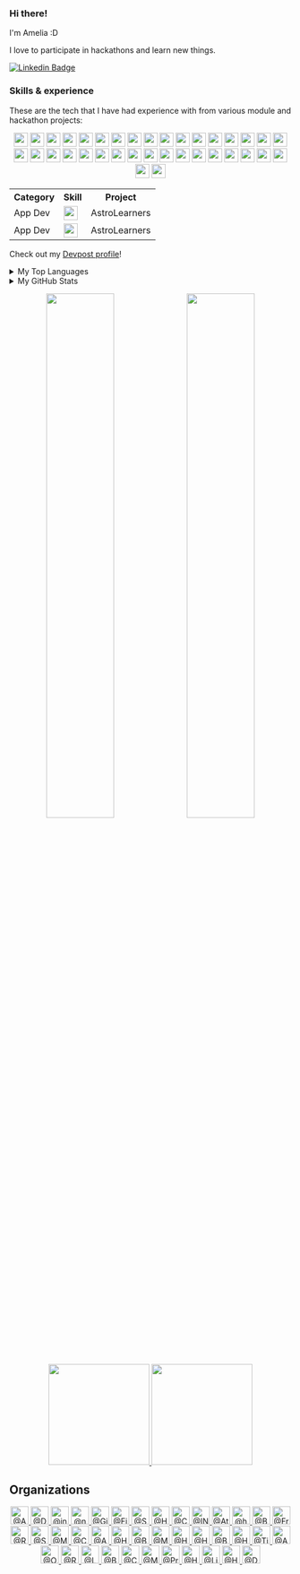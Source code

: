 
<h3>Hi there!</h3>

<p>I&apos;m Amelia :D</p>

<!-- <div>
<p>I&apos;m Amelia, currently a final year undergraduate at National University of Singapore (NUS), pursuing a Bachelor of Engineering (BEng) (Computer Engineering) with the IoT Specialization and a Minor in Business Analytics!</p> -->

<p>I love to participate in hackathons and learn new things.</p>
  
</div>

[![Linkedin Badge](https://img.shields.io/badge/linkedin-%230077B5.svg?&style=for-the-badge&logo=linkedin&logoColor=white)](https://www.linkedin.com/in/amelia-tan-07329a1a3/)


<h3>Skills &  experience</h3>
<p>These are the tech that I have had experience with from various module and hackathon projects:</p>
<p align="center">
  <!-- Languages -->
<img src="https://img.shields.io/badge/python-3776AB.svg?&style=for-the-badge&logo=python&logoColor=white" height="25"/>
<img src="https://img.shields.io/badge/Java-ED8B00?style=for-the-badge&logo=java&logoColor=white" height="25"/>
<img src="https://img.shields.io/badge/R-276DC3?style=for-the-badge&logo=r&logoColor=white" height="25"/>
<img src="https://img.shields.io/badge/C-00599C?style=for-the-badge&logo=c&logoColor=white" height="25"/>
<img src="https://img.shields.io/badge/C%2B%2B-00599C?style=for-the-badge&logo=c%2B%2B&logoColor=white" height="25"/>
<img src="https://img.shields.io/badge/C%23-239120?style=for-the-badge&logo=c-sharp&logoColor=white" height="25"/>
<img src="https://img.shields.io/badge/Go-00ADD8?style=for-the-badge&logo=go&logoColor=white" height="25"/>

  <!-- frame works -->
<img src="https://img.shields.io/badge/Django-092E20?style=for-the-badge&logo=django&logoColor=white" height="25"/>
<img src="https://img.shields.io/badge/Flask-000000?style=for-the-badge&logo=flask&logoColor=white" height="25"/>

  
  <!-- Webdev -->
<img src="https://img.shields.io/badge/HTML-239120?style=for-the-badge&logo=html5&logoColor=white" height="25"/>
<img src="https://img.shields.io/badge/CSS-239120?&style=for-the-badge&logo=css3&logoColor=white" height="25"/>
<img src="https://img.shields.io/badge/JavaScript-F7DF1E?style=for-the-badge&logo=javascript&logoColor=black" height="25"/>

<img src="https://img.shields.io/badge/Vue.js-35495E?style=for-the-badge&logo=vue.js&logoColor=4FC08D" height="25"/>
<img src="https://img.shields.io/badge/React-20232A?style=for-the-badge&logo=react&logoColor=61DAFB" height="25"/>
<img src="https://img.shields.io/badge/Node.js-43853D?style=for-the-badge&logo=node.js&logoColor=white" height="25"/>
  
  
  <!-- App Dev -->
<img src="https://img.shields.io/badge/React_Native-20232A?style=for-the-badge&logo=react&logoColor=61DAFB" height="25"/>

<img src="https://img.shields.io/badge/-Git-black?style=for-the-badge&logo=git" height="25"/>
<img src="https://img.shields.io/badge/Markdown-000000?style=for-the-badge&logo=markdown&logoColor=white" height="25"/>


  <!-- Database -->
<img src="https://img.shields.io/badge/MySQL-00000F?style=for-the-badge&logo=mysql&logoColor=white" height="25"/>
<img src="https://img.shields.io/badge/PostgreSQL-316192?style=for-the-badge&logo=postgresql&logoColor=white" height="25"/>
<img src="https://img.shields.io/badge/MongoDB-4EA94B?style=for-the-badge&logo=mongodb&logoColor=white" height="25"/>
<img src="https://img.shields.io/badge/SQLite-07405E?style=for-the-badge&logo=sqlite&logoColor=white" height="25"/>


  <!-- Others -->
<img src="https://img.shields.io/badge/Bootstrap-563D7C?style=for-the-badge&logo=bootstrap&logoColor=white" height="25"/>
<img src="https://img.shields.io/badge/Material--UI-0081CB?style=for-the-badge&logo=material-ui&logoColor=white" height="25"/>
  
<img src="https://img.shields.io/badge/Unity-100000?style=for-the-badge&logo=unity&logoColor=white" height="25"/>
<img src="https://img.shields.io/badge/Itch.io-FA5C5C?style=for-the-badge&logo=itchdotio&logoColor=white" height="25"/>
  
<img src="https://img.shields.io/badge/Microsoft_Excel-217346?style=for-the-badge&logo=microsoft-excel&logoColor=white" height="25"/>
<img src="https://img.shields.io/badge/Microsoft_PowerPoint-B7472A?style=for-the-badge&logo=microsoft-powerpoint&logoColor=white" height="25"/>
  
<img src="https://img.shields.io/badge/Vercel-000000?style=for-the-badge&logo=vercel&logoColor=white" height="25"/>
<img src="https://img.shields.io/badge/Heroku-430098?style=for-the-badge&logo=heroku&logoColor=white" height="25"/>
  
<img src="https://img.shields.io/badge/Twilio-F22F46?style=for-the-badge&logo=Twilio&logoColor=white" height="25"/>
  
<img src="https://img.shields.io/badge/Google_Cloud-4285F4?style=for-the-badge&logo=google-cloud&logoColor=white" height="25"/>
<img src="https://img.shields.io/badge/GitHub_Actions-2088FF?style=for-the-badge&logo=github-actions&logoColor=white" height="25"/>
<img src="https://img.shields.io/badge/TensorFlow-FF6F00?style=for-the-badge&logo=tensorflow&logoColor=white" height="25"/>
  
<img src="https://img.shields.io/badge/Dart-0175C2?style=for-the-badge&logo=dart&logoColor=white" height="25"/>
<img src="https://img.shields.io/badge/Flutter-02569B?style=for-the-badge&logo=flutter&logoColor=white" height="25"/>
</p>

<table>
  <tr>
    <th>Category</th>
    <th>Skill</th>
    <th>Project</th>
  </tr>
  <tr>
    <td>App Dev</td>
    <td><img src="https://img.shields.io/badge/Dart-0175C2?style=for-the-badge&logo=dart&logoColor=white" height="25"/></td>
    <td>AstroLearners</td>
  </tr>
  <tr>
    <td>App Dev</td>
    <td><img src="https://img.shields.io/badge/Flutter-02569B?style=for-the-badge&logo=flutter&logoColor=white" height="25"/></td>
    <td>AstroLearners</td>
  </tr>
</table>

<!-- Skills on the way -->
<!--
<img src="https://img.shields.io/badge/Tailwind_CSS-38B2AC?style=for-the-badge&logo=tailwind-css&logoColor=white" height="25"/>
<img src="https://img.shields.io/badge/Redux-593D88?style=for-the-badge&logo=redux&logoColor=white" height="25"/>
<img src="https://img.shields.io/badge/Express.js-404D59?style=for-the-badge" height="25"/>
<img src="https://img.shields.io/badge/.NET-5C2D91?style=for-the-badge&logo=.net&logoColor=white" height="25"/>

<img src="" height="25"/>
<img src="" height="25"/>


<p align="center">
<img src="https://img.shields.io/badge/Ruby-CC342D?style=for-the-badge&logo=ruby&logoColor=white" height="25"/>



<img src="" height="25"/>
<img src="" height="25"/>
</p>
-->

<!-- Skills to learn -->
<!--
<p align="center">
<img src="https://img.shields.io/badge/.NET-5C2D91?style=for-the-badge&logo=.net&logoColor=white" height="25"/>

<img src="https://img.shields.io/badge/TypeScript-007ACC?style=for-the-badge&logo=typescript&logoColor=white" height="25"/>

<img src="https://img.shields.io/badge/PHP-777BB4?style=for-the-badge&logo=php&logoColor=white" height="25"/>
<img src="https://img.shields.io/badge/Kotlin-0095D5?&style=for-the-badge&logo=kotlin&logoColor=white" height="25"/>

<img src="https://img.shields.io/badge/Angular-DD0031?style=for-the-badge&logo=angular&logoColor=white" height="25"/>
<img src="https://img.shields.io/badge/Redux-593D88?style=for-the-badge&logo=redux&logoColor=white" height="25"/>
<img src="https://img.shields.io/badge/jQuery-0769AD?style=for-the-badge&logo=jquery&logoColor=white" height="25"/>
Google Suite?
<img src="" height="25"/>
<img src="" height="25"/>
</p>

https://dev.to/envoy_/150-badges-for-github-pnk
-->


Check out my [Devpost profile](https://devpost.com/AmeliaTYR)!

<details>

<summary>My Top Languages</summary>
  
![Amelia's Top Langs](https://github-readme-stats.vercel.app/api/top-langs/?username=ameliatyr&layout=compact&langs_count=10&theme=tokyonight)

</details>

<details>
<summary>My GitHub Stats</summary>

![Amelia's Github Stats](https://github-readme-stats.vercel.app/api?username=ameliatyr&count_private=true&theme=tokyonight)
  <img width="40%" src="https://github-readme-streak-stats.herokuapp.com/?user=ameliatyr&theme=tokyonight" />
  [![Amelia's github activity graph](https://activity-graph.herokuapp.com/graph?username=ameliatyr&theme=xcode)](https://git.io/ameliatyr)
</details>

<div align="center">

<img width="49%" src="https://github-readme-stats.vercel.app/api?username=ameliatyr&show_icons=true&theme=tokyonight&include_all_commits=true&count_private=true"/> <img   width="49%" src="https://github-readme-streak-stats.herokuapp.com/?user=ameliatyr&theme=tokyonight" />
  <a href="https://github.com/euaaron">
    <img height="180em" src="https://github-readme-stats.vercel.app/api?username=ameliatyr&show_icons=true&theme=tokyonight&include_all_commits=true&count_private=true"/>    <img height="180em" src="https://github-readme-stats.vercel.app/api/top-langs/?username=ameliatyr&layout=compact&langs_count=7&theme=tokyonight"/>
  </a>
</div>

  <h2 class="mb-2 h4">Organizations</h2>

<div class="border-top color-border-muted pt-3 mt-3 clearfix hide-sm hide-md" align="center">
    <a aria-label="AY2021S1-CS2113T-W11-4" itemprop="follows" class="avatar-group-item" data-hovercard-type="organization" data-hovercard-url="/orgs/AY2021S1-CS2113T-W11-4/hovercard" data-octo-click="hovercard-link-click" data-octo-dimensions="link_type:self" data-hydro-click="{&quot;event_type&quot;:&quot;user_profile.click&quot;,&quot;payload&quot;:{&quot;profile_user_id&quot;:53657436,&quot;target&quot;:&quot;MEMBER_ORGANIZATION_AVATAR&quot;,&quot;user_id&quot;:114167474,&quot;originating_url&quot;:&quot;https://github.com/AmeliaTYR?tab=repositories&quot;}}" data-hydro-click-hmac="f9cf9a945cf2dbac50645ee7101a2ead5a614800e0eb276fa26724d5eb1af466" href="/AY2021S1-CS2113T-W11-4">
      <img src="https://avatars.githubusercontent.com/u/70633444?s=64&amp;v=4" alt="@AY2021S1-CS2113T-W11-4" size="32" height="32" width="32" data-view-component="true" class="avatar">
</a>    <a aria-label="DeskTranslate" itemprop="follows" class="avatar-group-item" data-hovercard-type="organization" data-hovercard-url="/orgs/DeskTranslate/hovercard" data-octo-click="hovercard-link-click" data-octo-dimensions="link_type:self" data-hydro-click="{&quot;event_type&quot;:&quot;user_profile.click&quot;,&quot;payload&quot;:{&quot;profile_user_id&quot;:53657436,&quot;target&quot;:&quot;MEMBER_ORGANIZATION_AVATAR&quot;,&quot;user_id&quot;:114167474,&quot;originating_url&quot;:&quot;https://github.com/AmeliaTYR?tab=repositories&quot;}}" data-hydro-click-hmac="f9cf9a945cf2dbac50645ee7101a2ead5a614800e0eb276fa26724d5eb1af466" href="/DeskTranslate">
      <img src="https://avatars.githubusercontent.com/u/76877983?s=64&amp;v=4" alt="@DeskTranslate" size="32" height="32" width="32" data-view-component="true" class="avatar">
</a>    <a aria-label="intuition2021" itemprop="follows" class="avatar-group-item" data-hovercard-type="organization" data-hovercard-url="/orgs/intuition2021/hovercard" data-octo-click="hovercard-link-click" data-octo-dimensions="link_type:self" data-hydro-click="{&quot;event_type&quot;:&quot;user_profile.click&quot;,&quot;payload&quot;:{&quot;profile_user_id&quot;:53657436,&quot;target&quot;:&quot;MEMBER_ORGANIZATION_AVATAR&quot;,&quot;user_id&quot;:114167474,&quot;originating_url&quot;:&quot;https://github.com/AmeliaTYR?tab=repositories&quot;}}" data-hydro-click-hmac="f9cf9a945cf2dbac50645ee7101a2ead5a614800e0eb276fa26724d5eb1af466" href="/intuition2021">
      <img src="https://avatars.githubusercontent.com/u/79683599?s=64&amp;v=4" alt="@intuition2021" size="32" height="32" width="32" data-view-component="true" class="avatar">
</a>    <a aria-label="nyoomba" itemprop="follows" class="avatar-group-item" data-hovercard-type="organization" data-hovercard-url="/orgs/nyoomba/hovercard" data-octo-click="hovercard-link-click" data-octo-dimensions="link_type:self" data-hydro-click="{&quot;event_type&quot;:&quot;user_profile.click&quot;,&quot;payload&quot;:{&quot;profile_user_id&quot;:53657436,&quot;target&quot;:&quot;MEMBER_ORGANIZATION_AVATAR&quot;,&quot;user_id&quot;:114167474,&quot;originating_url&quot;:&quot;https://github.com/AmeliaTYR?tab=repositories&quot;}}" data-hydro-click-hmac="f9cf9a945cf2dbac50645ee7101a2ead5a614800e0eb276fa26724d5eb1af466" href="/nyoomba">
      <img src="https://avatars.githubusercontent.com/u/84620767?s=64&amp;v=4" alt="@nyoomba" size="32" height="32" width="32" data-view-component="true" class="avatar">
</a>    <a aria-label="Girls-Summer-Hack-2-0" itemprop="follows" class="avatar-group-item" data-hovercard-type="organization" data-hovercard-url="/orgs/Girls-Summer-Hack-2-0/hovercard" data-octo-click="hovercard-link-click" data-octo-dimensions="link_type:self" data-hydro-click="{&quot;event_type&quot;:&quot;user_profile.click&quot;,&quot;payload&quot;:{&quot;profile_user_id&quot;:53657436,&quot;target&quot;:&quot;MEMBER_ORGANIZATION_AVATAR&quot;,&quot;user_id&quot;:114167474,&quot;originating_url&quot;:&quot;https://github.com/AmeliaTYR?tab=repositories&quot;}}" data-hydro-click-hmac="f9cf9a945cf2dbac50645ee7101a2ead5a614800e0eb276fa26724d5eb1af466" href="/Girls-Summer-Hack-2-0">
      <img src="https://avatars.githubusercontent.com/u/85355313?s=64&amp;v=4" alt="@Girls-Summer-Hack-2-0" size="32" height="32" width="32" data-view-component="true" class="avatar">
</a>    <a aria-label="FireAnts21" itemprop="follows" class="avatar-group-item" data-hovercard-type="organization" data-hovercard-url="/orgs/FireAnts21/hovercard" data-octo-click="hovercard-link-click" data-octo-dimensions="link_type:self" data-hydro-click="{&quot;event_type&quot;:&quot;user_profile.click&quot;,&quot;payload&quot;:{&quot;profile_user_id&quot;:53657436,&quot;target&quot;:&quot;MEMBER_ORGANIZATION_AVATAR&quot;,&quot;user_id&quot;:114167474,&quot;originating_url&quot;:&quot;https://github.com/AmeliaTYR?tab=repositories&quot;}}" data-hydro-click-hmac="f9cf9a945cf2dbac50645ee7101a2ead5a614800e0eb276fa26724d5eb1af466" href="/FireAnts21">
      <img src="https://avatars.githubusercontent.com/u/85544441?s=64&amp;v=4" alt="@FireAnts21" size="32" height="32" width="32" data-view-component="true" class="avatar">
</a>    <a aria-label="SurfsUpHacks21" itemprop="follows" class="avatar-group-item" data-hovercard-type="organization" data-hovercard-url="/orgs/SurfsUpHacks21/hovercard" data-octo-click="hovercard-link-click" data-octo-dimensions="link_type:self" data-hydro-click="{&quot;event_type&quot;:&quot;user_profile.click&quot;,&quot;payload&quot;:{&quot;profile_user_id&quot;:53657436,&quot;target&quot;:&quot;MEMBER_ORGANIZATION_AVATAR&quot;,&quot;user_id&quot;:114167474,&quot;originating_url&quot;:&quot;https://github.com/AmeliaTYR?tab=repositories&quot;}}" data-hydro-click-hmac="f9cf9a945cf2dbac50645ee7101a2ead5a614800e0eb276fa26724d5eb1af466" href="/SurfsUpHacks21">
      <img src="https://avatars.githubusercontent.com/u/85720040?s=64&amp;v=4" alt="@SurfsUpHacks21" size="32" height="32" width="32" data-view-component="true" class="avatar">
</a>    <a aria-label="HydrangeaHacks21" itemprop="follows" class="avatar-group-item" data-hovercard-type="organization" data-hovercard-url="/orgs/HydrangeaHacks21/hovercard" data-octo-click="hovercard-link-click" data-octo-dimensions="link_type:self" data-hydro-click="{&quot;event_type&quot;:&quot;user_profile.click&quot;,&quot;payload&quot;:{&quot;profile_user_id&quot;:53657436,&quot;target&quot;:&quot;MEMBER_ORGANIZATION_AVATAR&quot;,&quot;user_id&quot;:114167474,&quot;originating_url&quot;:&quot;https://github.com/AmeliaTYR?tab=repositories&quot;}}" data-hydro-click-hmac="f9cf9a945cf2dbac50645ee7101a2ead5a614800e0eb276fa26724d5eb1af466" href="/HydrangeaHacks21">
      <img src="https://avatars.githubusercontent.com/u/86138262?s=64&amp;v=4" alt="@HydrangeaHacks21" size="32" height="32" width="32" data-view-component="true" class="avatar">
</a>    <a aria-label="CodeFiesta-Salticidae" itemprop="follows" class="avatar-group-item" data-hovercard-type="organization" data-hovercard-url="/orgs/CodeFiesta-Salticidae/hovercard" data-octo-click="hovercard-link-click" data-octo-dimensions="link_type:self" data-hydro-click="{&quot;event_type&quot;:&quot;user_profile.click&quot;,&quot;payload&quot;:{&quot;profile_user_id&quot;:53657436,&quot;target&quot;:&quot;MEMBER_ORGANIZATION_AVATAR&quot;,&quot;user_id&quot;:114167474,&quot;originating_url&quot;:&quot;https://github.com/AmeliaTYR?tab=repositories&quot;}}" data-hydro-click-hmac="f9cf9a945cf2dbac50645ee7101a2ead5a614800e0eb276fa26724d5eb1af466" href="/CodeFiesta-Salticidae">
      <img src="https://avatars.githubusercontent.com/u/86425531?s=64&amp;v=4" alt="@CodeFiesta-Salticidae" size="32" height="32" width="32" data-view-component="true" class="avatar">
</a>    <a aria-label="INIT-challenges" itemprop="follows" class="avatar-group-item" data-hovercard-type="organization" data-hovercard-url="/orgs/INIT-challenges/hovercard" data-octo-click="hovercard-link-click" data-octo-dimensions="link_type:self" data-hydro-click="{&quot;event_type&quot;:&quot;user_profile.click&quot;,&quot;payload&quot;:{&quot;profile_user_id&quot;:53657436,&quot;target&quot;:&quot;MEMBER_ORGANIZATION_AVATAR&quot;,&quot;user_id&quot;:114167474,&quot;originating_url&quot;:&quot;https://github.com/AmeliaTYR?tab=repositories&quot;}}" data-hydro-click-hmac="f9cf9a945cf2dbac50645ee7101a2ead5a614800e0eb276fa26724d5eb1af466" href="/INIT-challenges">
      <img src="https://avatars.githubusercontent.com/u/86637704?s=64&amp;v=4" alt="@INIT-challenges" size="32" height="32" width="32" data-view-component="true" class="avatar">
</a>    <a aria-label="AtlasHacks2" itemprop="follows" class="avatar-group-item" data-hovercard-type="organization" data-hovercard-url="/orgs/AtlasHacks2/hovercard" data-octo-click="hovercard-link-click" data-octo-dimensions="link_type:self" data-hydro-click="{&quot;event_type&quot;:&quot;user_profile.click&quot;,&quot;payload&quot;:{&quot;profile_user_id&quot;:53657436,&quot;target&quot;:&quot;MEMBER_ORGANIZATION_AVATAR&quot;,&quot;user_id&quot;:114167474,&quot;originating_url&quot;:&quot;https://github.com/AmeliaTYR?tab=repositories&quot;}}" data-hydro-click-hmac="f9cf9a945cf2dbac50645ee7101a2ead5a614800e0eb276fa26724d5eb1af466" href="/AtlasHacks2">
      <img src="https://avatars.githubusercontent.com/u/86856100?s=64&amp;v=4" alt="@AtlasHacks2" size="32" height="32" width="32" data-view-component="true" class="avatar">
</a>    <a aria-label="hacktoon-2021" itemprop="follows" class="avatar-group-item" data-hovercard-type="organization" data-hovercard-url="/orgs/hacktoon-2021/hovercard" data-octo-click="hovercard-link-click" data-octo-dimensions="link_type:self" data-hydro-click="{&quot;event_type&quot;:&quot;user_profile.click&quot;,&quot;payload&quot;:{&quot;profile_user_id&quot;:53657436,&quot;target&quot;:&quot;MEMBER_ORGANIZATION_AVATAR&quot;,&quot;user_id&quot;:114167474,&quot;originating_url&quot;:&quot;https://github.com/AmeliaTYR?tab=repositories&quot;}}" data-hydro-click-hmac="f9cf9a945cf2dbac50645ee7101a2ead5a614800e0eb276fa26724d5eb1af466" href="/hacktoon-2021">
      <img src="https://avatars.githubusercontent.com/u/87259728?s=64&amp;v=4" alt="@hacktoon-2021" size="32" height="32" width="32" data-view-component="true" class="avatar">
</a>    <a aria-label="BonVoyageHacks-21" itemprop="follows" class="avatar-group-item" data-hovercard-type="organization" data-hovercard-url="/orgs/BonVoyageHacks-21/hovercard" data-octo-click="hovercard-link-click" data-octo-dimensions="link_type:self" data-hydro-click="{&quot;event_type&quot;:&quot;user_profile.click&quot;,&quot;payload&quot;:{&quot;profile_user_id&quot;:53657436,&quot;target&quot;:&quot;MEMBER_ORGANIZATION_AVATAR&quot;,&quot;user_id&quot;:114167474,&quot;originating_url&quot;:&quot;https://github.com/AmeliaTYR?tab=repositories&quot;}}" data-hydro-click-hmac="f9cf9a945cf2dbac50645ee7101a2ead5a614800e0eb276fa26724d5eb1af466" href="/BonVoyageHacks-21">
      <img src="https://avatars.githubusercontent.com/u/87300965?s=64&amp;v=4" alt="@BonVoyageHacks-21" size="32" height="32" width="32" data-view-component="true" class="avatar">
</a>    <a aria-label="Frosthacks21" itemprop="follows" class="avatar-group-item" data-hovercard-type="organization" data-hovercard-url="/orgs/Frosthacks21/hovercard" data-octo-click="hovercard-link-click" data-octo-dimensions="link_type:self" data-hydro-click="{&quot;event_type&quot;:&quot;user_profile.click&quot;,&quot;payload&quot;:{&quot;profile_user_id&quot;:53657436,&quot;target&quot;:&quot;MEMBER_ORGANIZATION_AVATAR&quot;,&quot;user_id&quot;:114167474,&quot;originating_url&quot;:&quot;https://github.com/AmeliaTYR?tab=repositories&quot;}}" data-hydro-click-hmac="f9cf9a945cf2dbac50645ee7101a2ead5a614800e0eb276fa26724d5eb1af466" href="/Frosthacks21">
      <img src="https://avatars.githubusercontent.com/u/87689543?s=64&amp;v=4" alt="@Frosthacks21" size="32" height="32" width="32" data-view-component="true" class="avatar">
</a>    <a aria-label="RoboHacks21" itemprop="follows" class="avatar-group-item" data-hovercard-type="organization" data-hovercard-url="/orgs/RoboHacks21/hovercard" data-octo-click="hovercard-link-click" data-octo-dimensions="link_type:self" data-hydro-click="{&quot;event_type&quot;:&quot;user_profile.click&quot;,&quot;payload&quot;:{&quot;profile_user_id&quot;:53657436,&quot;target&quot;:&quot;MEMBER_ORGANIZATION_AVATAR&quot;,&quot;user_id&quot;:114167474,&quot;originating_url&quot;:&quot;https://github.com/AmeliaTYR?tab=repositories&quot;}}" data-hydro-click-hmac="f9cf9a945cf2dbac50645ee7101a2ead5a614800e0eb276fa26724d5eb1af466" href="/RoboHacks21">
      <img src="https://avatars.githubusercontent.com/u/88498865?s=64&amp;v=4" alt="@RoboHacks21" size="32" height="32" width="32" data-view-component="true" class="avatar">
</a>    <a aria-label="Sharkhacks21" itemprop="follows" class="avatar-group-item" data-hovercard-type="organization" data-hovercard-url="/orgs/Sharkhacks21/hovercard" data-octo-click="hovercard-link-click" data-octo-dimensions="link_type:self" data-hydro-click="{&quot;event_type&quot;:&quot;user_profile.click&quot;,&quot;payload&quot;:{&quot;profile_user_id&quot;:53657436,&quot;target&quot;:&quot;MEMBER_ORGANIZATION_AVATAR&quot;,&quot;user_id&quot;:114167474,&quot;originating_url&quot;:&quot;https://github.com/AmeliaTYR?tab=repositories&quot;}}" data-hydro-click-hmac="f9cf9a945cf2dbac50645ee7101a2ead5a614800e0eb276fa26724d5eb1af466" href="/Sharkhacks21">
      <img src="https://avatars.githubusercontent.com/u/89588045?s=64&amp;v=4" alt="@Sharkhacks21" size="32" height="32" width="32" data-view-component="true" class="avatar">
</a>    <a aria-label="MindfulHacks21" itemprop="follows" class="avatar-group-item" data-hovercard-type="organization" data-hovercard-url="/orgs/MindfulHacks21/hovercard" data-octo-click="hovercard-link-click" data-octo-dimensions="link_type:self" data-hydro-click="{&quot;event_type&quot;:&quot;user_profile.click&quot;,&quot;payload&quot;:{&quot;profile_user_id&quot;:53657436,&quot;target&quot;:&quot;MEMBER_ORGANIZATION_AVATAR&quot;,&quot;user_id&quot;:114167474,&quot;originating_url&quot;:&quot;https://github.com/AmeliaTYR?tab=repositories&quot;}}" data-hydro-click-hmac="f9cf9a945cf2dbac50645ee7101a2ead5a614800e0eb276fa26724d5eb1af466" href="/MindfulHacks21">
      <img src="https://avatars.githubusercontent.com/u/90075010?s=64&amp;v=4" alt="@MindfulHacks21" size="32" height="32" width="32" data-view-component="true" class="avatar">
</a>    <a aria-label="CodeathonX21" itemprop="follows" class="avatar-group-item" data-hovercard-type="organization" data-hovercard-url="/orgs/CodeathonX21/hovercard" data-octo-click="hovercard-link-click" data-octo-dimensions="link_type:self" data-hydro-click="{&quot;event_type&quot;:&quot;user_profile.click&quot;,&quot;payload&quot;:{&quot;profile_user_id&quot;:53657436,&quot;target&quot;:&quot;MEMBER_ORGANIZATION_AVATAR&quot;,&quot;user_id&quot;:114167474,&quot;originating_url&quot;:&quot;https://github.com/AmeliaTYR?tab=repositories&quot;}}" data-hydro-click-hmac="f9cf9a945cf2dbac50645ee7101a2ead5a614800e0eb276fa26724d5eb1af466" href="/CodeathonX21">
      <img src="https://avatars.githubusercontent.com/u/92565445?s=64&amp;v=4" alt="@CodeathonX21" size="32" height="32" width="32" data-view-component="true" class="avatar">
</a>    <a aria-label="AgentHacker21" itemprop="follows" class="avatar-group-item" data-hovercard-type="organization" data-hovercard-url="/orgs/AgentHacker21/hovercard" data-octo-click="hovercard-link-click" data-octo-dimensions="link_type:self" data-hydro-click="{&quot;event_type&quot;:&quot;user_profile.click&quot;,&quot;payload&quot;:{&quot;profile_user_id&quot;:53657436,&quot;target&quot;:&quot;MEMBER_ORGANIZATION_AVATAR&quot;,&quot;user_id&quot;:114167474,&quot;originating_url&quot;:&quot;https://github.com/AmeliaTYR?tab=repositories&quot;}}" data-hydro-click-hmac="f9cf9a945cf2dbac50645ee7101a2ead5a614800e0eb276fa26724d5eb1af466" href="/AgentHacker21">
      <img src="https://avatars.githubusercontent.com/u/93713405?s=64&amp;v=4" alt="@AgentHacker21" size="32" height="32" width="32" data-view-component="true" class="avatar">
</a>    <a aria-label="Hackcoming2021" itemprop="follows" class="avatar-group-item" data-hovercard-type="organization" data-hovercard-url="/orgs/Hackcoming2021/hovercard" data-octo-click="hovercard-link-click" data-octo-dimensions="link_type:self" data-hydro-click="{&quot;event_type&quot;:&quot;user_profile.click&quot;,&quot;payload&quot;:{&quot;profile_user_id&quot;:53657436,&quot;target&quot;:&quot;MEMBER_ORGANIZATION_AVATAR&quot;,&quot;user_id&quot;:114167474,&quot;originating_url&quot;:&quot;https://github.com/AmeliaTYR?tab=repositories&quot;}}" data-hydro-click-hmac="f9cf9a945cf2dbac50645ee7101a2ead5a614800e0eb276fa26724d5eb1af466" href="/Hackcoming2021">
      <img src="https://avatars.githubusercontent.com/u/95486790?s=64&amp;v=4" alt="@Hackcoming2021" size="32" height="32" width="32" data-view-component="true" class="avatar">
</a>    <a aria-label="BonHacketit21" itemprop="follows" class="avatar-group-item" data-hovercard-type="organization" data-hovercard-url="/orgs/BonHacketit21/hovercard" data-octo-click="hovercard-link-click" data-octo-dimensions="link_type:self" data-hydro-click="{&quot;event_type&quot;:&quot;user_profile.click&quot;,&quot;payload&quot;:{&quot;profile_user_id&quot;:53657436,&quot;target&quot;:&quot;MEMBER_ORGANIZATION_AVATAR&quot;,&quot;user_id&quot;:114167474,&quot;originating_url&quot;:&quot;https://github.com/AmeliaTYR?tab=repositories&quot;}}" data-hydro-click-hmac="f9cf9a945cf2dbac50645ee7101a2ead5a614800e0eb276fa26724d5eb1af466" href="/BonHacketit21">
      <img src="https://avatars.githubusercontent.com/u/95924636?s=64&amp;v=4" alt="@BonHacketit21" size="32" height="32" width="32" data-view-component="true" class="avatar">
</a>    <a aria-label="MapHacks21" itemprop="follows" class="avatar-group-item" data-hovercard-type="organization" data-hovercard-url="/orgs/MapHacks21/hovercard" data-octo-click="hovercard-link-click" data-octo-dimensions="link_type:self" data-hydro-click="{&quot;event_type&quot;:&quot;user_profile.click&quot;,&quot;payload&quot;:{&quot;profile_user_id&quot;:53657436,&quot;target&quot;:&quot;MEMBER_ORGANIZATION_AVATAR&quot;,&quot;user_id&quot;:114167474,&quot;originating_url&quot;:&quot;https://github.com/AmeliaTYR?tab=repositories&quot;}}" data-hydro-click-hmac="f9cf9a945cf2dbac50645ee7101a2ead5a614800e0eb276fa26724d5eb1af466" href="/MapHacks21">
      <img src="https://avatars.githubusercontent.com/u/96333946?s=64&amp;v=4" alt="@MapHacks21" size="32" height="32" width="32" data-view-component="true" class="avatar">
</a>    <a aria-label="HackyWinterland21" itemprop="follows" class="avatar-group-item" data-hovercard-type="organization" data-hovercard-url="/orgs/HackyWinterland21/hovercard" data-octo-click="hovercard-link-click" data-octo-dimensions="link_type:self" data-hydro-click="{&quot;event_type&quot;:&quot;user_profile.click&quot;,&quot;payload&quot;:{&quot;profile_user_id&quot;:53657436,&quot;target&quot;:&quot;MEMBER_ORGANIZATION_AVATAR&quot;,&quot;user_id&quot;:114167474,&quot;originating_url&quot;:&quot;https://github.com/AmeliaTYR?tab=repositories&quot;}}" data-hydro-click-hmac="f9cf9a945cf2dbac50645ee7101a2ead5a614800e0eb276fa26724d5eb1af466" href="/HackyWinterland21">
      <img src="https://avatars.githubusercontent.com/u/96625260?s=64&amp;v=4" alt="@HackyWinterland21" size="32" height="32" width="32" data-view-component="true" class="avatar">
</a>    <a aria-label="HacknRoll2022" itemprop="follows" class="avatar-group-item" data-hovercard-type="organization" data-hovercard-url="/orgs/HacknRoll2022/hovercard" data-octo-click="hovercard-link-click" data-octo-dimensions="link_type:self" data-hydro-click="{&quot;event_type&quot;:&quot;user_profile.click&quot;,&quot;payload&quot;:{&quot;profile_user_id&quot;:53657436,&quot;target&quot;:&quot;MEMBER_ORGANIZATION_AVATAR&quot;,&quot;user_id&quot;:114167474,&quot;originating_url&quot;:&quot;https://github.com/AmeliaTYR?tab=repositories&quot;}}" data-hydro-click-hmac="f9cf9a945cf2dbac50645ee7101a2ead5a614800e0eb276fa26724d5eb1af466" href="/HacknRoll2022">
      <img src="https://avatars.githubusercontent.com/u/97262700?s=64&amp;v=4" alt="@HacknRoll2022" size="32" height="32" width="32" data-view-component="true" class="avatar">
</a>    <a aria-label="BT3103-L2-5" itemprop="follows" class="avatar-group-item" data-hovercard-type="organization" data-hovercard-url="/orgs/BT3103-L2-5/hovercard" data-octo-click="hovercard-link-click" data-octo-dimensions="link_type:self" data-hydro-click="{&quot;event_type&quot;:&quot;user_profile.click&quot;,&quot;payload&quot;:{&quot;profile_user_id&quot;:53657436,&quot;target&quot;:&quot;MEMBER_ORGANIZATION_AVATAR&quot;,&quot;user_id&quot;:114167474,&quot;originating_url&quot;:&quot;https://github.com/AmeliaTYR?tab=repositories&quot;}}" data-hydro-click-hmac="f9cf9a945cf2dbac50645ee7101a2ead5a614800e0eb276fa26724d5eb1af466" href="/BT3103-L2-5">
      <img src="https://avatars.githubusercontent.com/u/100989817?s=64&amp;v=4" alt="@BT3103-L2-5" size="32" height="32" width="32" data-view-component="true" class="avatar">
</a>    <a aria-label="HFG-2022" itemprop="follows" class="avatar-group-item" data-hovercard-type="organization" data-hovercard-url="/orgs/HFG-2022/hovercard" data-octo-click="hovercard-link-click" data-octo-dimensions="link_type:self" data-hydro-click="{&quot;event_type&quot;:&quot;user_profile.click&quot;,&quot;payload&quot;:{&quot;profile_user_id&quot;:53657436,&quot;target&quot;:&quot;MEMBER_ORGANIZATION_AVATAR&quot;,&quot;user_id&quot;:114167474,&quot;originating_url&quot;:&quot;https://github.com/AmeliaTYR?tab=repositories&quot;}}" data-hydro-click-hmac="f9cf9a945cf2dbac50645ee7101a2ead5a614800e0eb276fa26724d5eb1af466" href="/HFG-2022">
      <img src="https://avatars.githubusercontent.com/u/101451664?s=64&amp;v=4" alt="@HFG-2022" size="32" height="32" width="32" data-view-component="true" class="avatar">
</a>    <a aria-label="TikTokYouthCamp2022" itemprop="follows" class="avatar-group-item" data-hovercard-type="organization" data-hovercard-url="/orgs/TikTokYouthCamp2022/hovercard" data-octo-click="hovercard-link-click" data-octo-dimensions="link_type:self" data-hydro-click="{&quot;event_type&quot;:&quot;user_profile.click&quot;,&quot;payload&quot;:{&quot;profile_user_id&quot;:53657436,&quot;target&quot;:&quot;MEMBER_ORGANIZATION_AVATAR&quot;,&quot;user_id&quot;:114167474,&quot;originating_url&quot;:&quot;https://github.com/AmeliaTYR?tab=repositories&quot;}}" data-hydro-click-hmac="f9cf9a945cf2dbac50645ee7101a2ead5a614800e0eb276fa26724d5eb1af466" href="/TikTokYouthCamp2022">
      <img src="https://avatars.githubusercontent.com/u/104672677?s=64&amp;v=4" alt="@TikTokYouthCamp2022" size="32" height="32" width="32" data-view-component="true" class="avatar">
</a>    <a aria-label="AhoyHacks2022" itemprop="follows" class="avatar-group-item" data-hovercard-type="organization" data-hovercard-url="/orgs/AhoyHacks2022/hovercard" data-octo-click="hovercard-link-click" data-octo-dimensions="link_type:self" data-hydro-click="{&quot;event_type&quot;:&quot;user_profile.click&quot;,&quot;payload&quot;:{&quot;profile_user_id&quot;:53657436,&quot;target&quot;:&quot;MEMBER_ORGANIZATION_AVATAR&quot;,&quot;user_id&quot;:114167474,&quot;originating_url&quot;:&quot;https://github.com/AmeliaTYR?tab=repositories&quot;}}" data-hydro-click-hmac="f9cf9a945cf2dbac50645ee7101a2ead5a614800e0eb276fa26724d5eb1af466" href="/AhoyHacks2022">
      <img src="https://avatars.githubusercontent.com/u/105493412?s=64&amp;v=4" alt="@AhoyHacks2022" size="32" height="32" width="32" data-view-component="true" class="avatar">
</a>    <a aria-label="OrionProjects2022" itemprop="follows" class="avatar-group-item" data-hovercard-type="organization" data-hovercard-url="/orgs/OrionProjects2022/hovercard" data-octo-click="hovercard-link-click" data-octo-dimensions="link_type:self" data-hydro-click="{&quot;event_type&quot;:&quot;user_profile.click&quot;,&quot;payload&quot;:{&quot;profile_user_id&quot;:53657436,&quot;target&quot;:&quot;MEMBER_ORGANIZATION_AVATAR&quot;,&quot;user_id&quot;:114167474,&quot;originating_url&quot;:&quot;https://github.com/AmeliaTYR?tab=repositories&quot;}}" data-hydro-click-hmac="f9cf9a945cf2dbac50645ee7101a2ead5a614800e0eb276fa26724d5eb1af466" href="/OrionProjects2022">
      <img src="https://avatars.githubusercontent.com/u/105870638?s=64&amp;v=4" alt="@OrionProjects2022" size="32" height="32" width="32" data-view-component="true" class="avatar">
</a>    <a aria-label="RookieHacksII2022" itemprop="follows" class="avatar-group-item" data-hovercard-type="organization" data-hovercard-url="/orgs/RookieHacksII2022/hovercard" data-octo-click="hovercard-link-click" data-octo-dimensions="link_type:self" data-hydro-click="{&quot;event_type&quot;:&quot;user_profile.click&quot;,&quot;payload&quot;:{&quot;profile_user_id&quot;:53657436,&quot;target&quot;:&quot;MEMBER_ORGANIZATION_AVATAR&quot;,&quot;user_id&quot;:114167474,&quot;originating_url&quot;:&quot;https://github.com/AmeliaTYR?tab=repositories&quot;}}" data-hydro-click-hmac="f9cf9a945cf2dbac50645ee7101a2ead5a614800e0eb276fa26724d5eb1af466" href="/RookieHacksII2022">
      <img src="https://avatars.githubusercontent.com/u/105916208?s=64&amp;v=4" alt="@RookieHacksII2022" size="32" height="32" width="32" data-view-component="true" class="avatar">
</a>    <a aria-label="LateNightHacks2022" itemprop="follows" class="avatar-group-item" data-hovercard-type="organization" data-hovercard-url="/orgs/LateNightHacks2022/hovercard" data-octo-click="hovercard-link-click" data-octo-dimensions="link_type:self" data-hydro-click="{&quot;event_type&quot;:&quot;user_profile.click&quot;,&quot;payload&quot;:{&quot;profile_user_id&quot;:53657436,&quot;target&quot;:&quot;MEMBER_ORGANIZATION_AVATAR&quot;,&quot;user_id&quot;:114167474,&quot;originating_url&quot;:&quot;https://github.com/AmeliaTYR?tab=repositories&quot;}}" data-hydro-click-hmac="f9cf9a945cf2dbac50645ee7101a2ead5a614800e0eb276fa26724d5eb1af466" href="/LateNightHacks2022">
      <img src="https://avatars.githubusercontent.com/u/106384044?s=64&amp;v=4" alt="@LateNightHacks2022" size="32" height="32" width="32" data-view-component="true" class="avatar">
</a>    <a aria-label="BonVoyageHacks-22" itemprop="follows" class="avatar-group-item" data-hovercard-type="organization" data-hovercard-url="/orgs/BonVoyageHacks-22/hovercard" data-octo-click="hovercard-link-click" data-octo-dimensions="link_type:self" data-hydro-click="{&quot;event_type&quot;:&quot;user_profile.click&quot;,&quot;payload&quot;:{&quot;profile_user_id&quot;:53657436,&quot;target&quot;:&quot;MEMBER_ORGANIZATION_AVATAR&quot;,&quot;user_id&quot;:114167474,&quot;originating_url&quot;:&quot;https://github.com/AmeliaTYR?tab=repositories&quot;}}" data-hydro-click-hmac="f9cf9a945cf2dbac50645ee7101a2ead5a614800e0eb276fa26724d5eb1af466" href="/BonVoyageHacks-22">
      <img src="https://avatars.githubusercontent.com/u/106830594?s=64&amp;v=4" alt="@BonVoyageHacks-22" size="32" height="32" width="32" data-view-component="true" class="avatar">
</a>    <a aria-label="CoastalHacks2022" itemprop="follows" class="avatar-group-item" data-hovercard-type="organization" data-hovercard-url="/orgs/CoastalHacks2022/hovercard" data-octo-click="hovercard-link-click" data-octo-dimensions="link_type:self" data-hydro-click="{&quot;event_type&quot;:&quot;user_profile.click&quot;,&quot;payload&quot;:{&quot;profile_user_id&quot;:53657436,&quot;target&quot;:&quot;MEMBER_ORGANIZATION_AVATAR&quot;,&quot;user_id&quot;:114167474,&quot;originating_url&quot;:&quot;https://github.com/AmeliaTYR?tab=repositories&quot;}}" data-hydro-click-hmac="f9cf9a945cf2dbac50645ee7101a2ead5a614800e0eb276fa26724d5eb1af466" href="/CoastalHacks2022">
      <img src="https://avatars.githubusercontent.com/u/107256697?s=64&amp;v=4" alt="@CoastalHacks2022" size="32" height="32" width="32" data-view-component="true" class="avatar">
</a>    <a aria-label="MentalHealthHacks2" itemprop="follows" class="avatar-group-item" data-hovercard-type="organization" data-hovercard-url="/orgs/MentalHealthHacks2/hovercard" data-octo-click="hovercard-link-click" data-octo-dimensions="link_type:self" data-hydro-click="{&quot;event_type&quot;:&quot;user_profile.click&quot;,&quot;payload&quot;:{&quot;profile_user_id&quot;:53657436,&quot;target&quot;:&quot;MEMBER_ORGANIZATION_AVATAR&quot;,&quot;user_id&quot;:114167474,&quot;originating_url&quot;:&quot;https://github.com/AmeliaTYR?tab=repositories&quot;}}" data-hydro-click-hmac="f9cf9a945cf2dbac50645ee7101a2ead5a614800e0eb276fa26724d5eb1af466" href="/MentalHealthHacks2">
      <img src="https://avatars.githubusercontent.com/u/107686673?s=64&amp;v=4" alt="@MentalHealthHacks2" size="32" height="32" width="32" data-view-component="true" class="avatar">
</a>    <a aria-label="PrideHacks2" itemprop="follows" class="avatar-group-item" data-hovercard-type="organization" data-hovercard-url="/orgs/PrideHacks2/hovercard" data-octo-click="hovercard-link-click" data-octo-dimensions="link_type:self" data-hydro-click="{&quot;event_type&quot;:&quot;user_profile.click&quot;,&quot;payload&quot;:{&quot;profile_user_id&quot;:53657436,&quot;target&quot;:&quot;MEMBER_ORGANIZATION_AVATAR&quot;,&quot;user_id&quot;:114167474,&quot;originating_url&quot;:&quot;https://github.com/AmeliaTYR?tab=repositories&quot;}}" data-hydro-click-hmac="f9cf9a945cf2dbac50645ee7101a2ead5a614800e0eb276fa26724d5eb1af466" href="/PrideHacks2">
      <img src="https://avatars.githubusercontent.com/u/108142477?s=64&amp;v=4" alt="@PrideHacks2" size="32" height="32" width="32" data-view-component="true" class="avatar">
</a>    <a aria-label="Hackerland2022" itemprop="follows" class="avatar-group-item" data-hovercard-type="organization" data-hovercard-url="/orgs/Hackerland2022/hovercard" data-octo-click="hovercard-link-click" data-octo-dimensions="link_type:self" data-hydro-click="{&quot;event_type&quot;:&quot;user_profile.click&quot;,&quot;payload&quot;:{&quot;profile_user_id&quot;:53657436,&quot;target&quot;:&quot;MEMBER_ORGANIZATION_AVATAR&quot;,&quot;user_id&quot;:114167474,&quot;originating_url&quot;:&quot;https://github.com/AmeliaTYR?tab=repositories&quot;}}" data-hydro-click-hmac="f9cf9a945cf2dbac50645ee7101a2ead5a614800e0eb276fa26724d5eb1af466" href="/Hackerland2022">
      <img src="https://avatars.githubusercontent.com/u/108542785?s=64&amp;v=4" alt="@Hackerland2022" size="32" height="32" width="32" data-view-component="true" class="avatar">
</a>    <a aria-label="LifeHack2022Yay" itemprop="follows" class="avatar-group-item" data-hovercard-type="organization" data-hovercard-url="/orgs/LifeHack2022Yay/hovercard" data-octo-click="hovercard-link-click" data-octo-dimensions="link_type:self" data-hydro-click="{&quot;event_type&quot;:&quot;user_profile.click&quot;,&quot;payload&quot;:{&quot;profile_user_id&quot;:53657436,&quot;target&quot;:&quot;MEMBER_ORGANIZATION_AVATAR&quot;,&quot;user_id&quot;:114167474,&quot;originating_url&quot;:&quot;https://github.com/AmeliaTYR?tab=repositories&quot;}}" data-hydro-click-hmac="f9cf9a945cf2dbac50645ee7101a2ead5a614800e0eb276fa26724d5eb1af466" href="/LifeHack2022Yay">
      <img src="https://avatars.githubusercontent.com/u/108963583?s=64&amp;v=4" alt="@LifeHack2022Yay" size="32" height="32" width="32" data-view-component="true" class="avatar">
</a>    <a aria-label="HackTheRunway" itemprop="follows" class="avatar-group-item" data-hovercard-type="organization" data-hovercard-url="/orgs/HackTheRunway/hovercard" data-octo-click="hovercard-link-click" data-octo-dimensions="link_type:self" data-hydro-click="{&quot;event_type&quot;:&quot;user_profile.click&quot;,&quot;payload&quot;:{&quot;profile_user_id&quot;:53657436,&quot;target&quot;:&quot;MEMBER_ORGANIZATION_AVATAR&quot;,&quot;user_id&quot;:114167474,&quot;originating_url&quot;:&quot;https://github.com/AmeliaTYR?tab=repositories&quot;}}" data-hydro-click-hmac="f9cf9a945cf2dbac50645ee7101a2ead5a614800e0eb276fa26724d5eb1af466" href="/HackTheRunway">
      <img src="https://avatars.githubusercontent.com/u/109356831?s=64&amp;v=4" alt="@HackTheRunway" size="32" height="32" width="32" data-view-component="true" class="avatar">
</a>    <a aria-label="DataDayGrind3" itemprop="follows" class="avatar-group-item" data-hovercard-type="organization" data-hovercard-url="/orgs/DataDayGrind3/hovercard" data-octo-click="hovercard-link-click" data-octo-dimensions="link_type:self" data-hydro-click="{&quot;event_type&quot;:&quot;user_profile.click&quot;,&quot;payload&quot;:{&quot;profile_user_id&quot;:53657436,&quot;target&quot;:&quot;MEMBER_ORGANIZATION_AVATAR&quot;,&quot;user_id&quot;:114167474,&quot;originating_url&quot;:&quot;https://github.com/AmeliaTYR?tab=repositories&quot;}}" data-hydro-click-hmac="f9cf9a945cf2dbac50645ee7101a2ead5a614800e0eb276fa26724d5eb1af466" href="/DataDayGrind3">
      <img src="https://avatars.githubusercontent.com/u/109854558?s=64&amp;v=4" alt="@DataDayGrind3" size="32" height="32" width="32" data-view-component="true" class="avatar">
</a></div>



